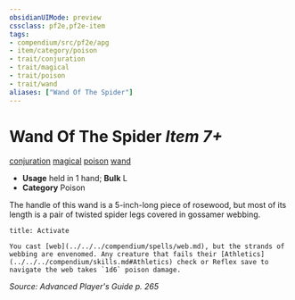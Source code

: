 ```yaml
---
obsidianUIMode: preview
cssclass: pf2e,pf2e-item
tags:
- compendium/src/pf2e/apg
- item/category/poison
- trait/conjuration
- trait/magical
- trait/poison
- trait/wand
aliases: ["Wand Of The Spider"]
---
```

# Wand Of The Spider *Item 7+*  
[conjuration](../../../rules/traits/conjuration.md)  [magical](../../../rules/traits/magical.md)  [poison](../../../rules/traits/poison.md)  [wand](../../../rules/traits/wand.md)  

- **Usage** held in 1 hand; **Bulk** L
- **Category** Poison

The handle of this wand is a 5-inch-long piece of rosewood, but most of its length is a pair of twisted spider legs covered in gossamer webbing.

```ad-embed-ability
title: Activate

You cast [web](../../../compendium/spells/web.md), but the strands of webbing are envenomed. Any creature that fails their [Athletics](../../../compendium/skills.md#Athletics) check or Reflex save to navigate the web takes `1d6` poison damage.
```

*Source: Advanced Player's Guide p. 265*
